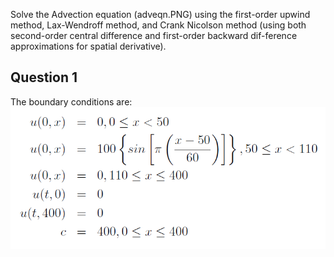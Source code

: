 Solve the Advection equation 
(adveqn.PNG)
using the first-order upwind method, Lax-Wendroff method, and Crank Nicolson method (using both second-order central difference and first-order backward dif-ference approximations for spatial derivative).

## Question 1
The boundary conditions are:
![Q1 BCs](q1_bcs.PNG)
